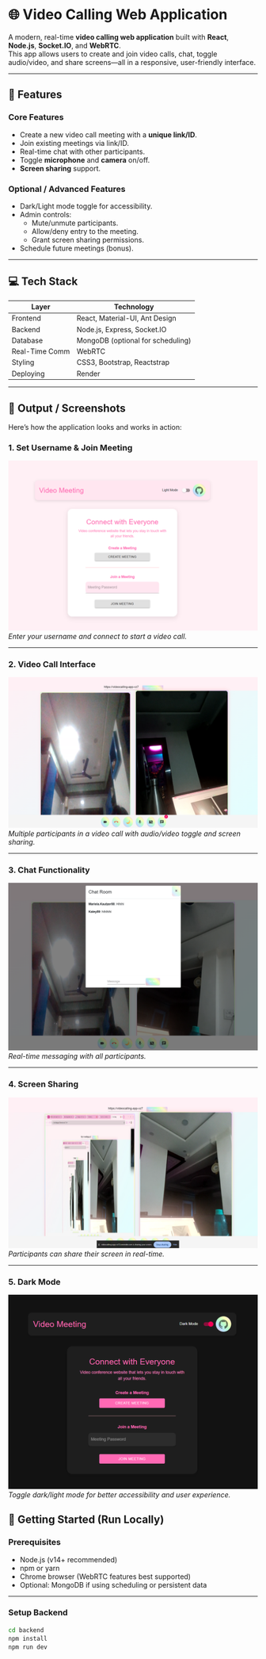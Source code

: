 # 🌐 Video Calling Web Application

A modern, real-time **video calling web application** built with **React**, **Node.js**, **Socket.IO**, and **WebRTC**.  
This app allows users to create and join video calls, chat, toggle audio/video, and share screens—all in a responsive, user-friendly interface.  

---

## 🎯 Features

### **Core Features**
- Create a new video call meeting with a **unique link/ID**.
- Join existing meetings via link/ID.
- Real-time chat with other participants.
- Toggle **microphone** and **camera** on/off.
- **Screen sharing** support.

### **Optional / Advanced Features**
- Dark/Light mode toggle for accessibility.
- Admin controls:
  - Mute/unmute participants.
  - Allow/deny entry to the meeting.
  - Grant screen sharing permissions.
- Schedule future meetings (bonus).

---

## 💻 Tech Stack

| Layer          | Technology                       |
|----------------|---------------------------------|
| Frontend       | React, Material-UI, Ant Design  |
| Backend        | Node.js, Express, Socket.IO      |
| Database       | MongoDB (optional for scheduling) |
| Real-Time Comm | WebRTC                           |
| Styling        | CSS3, Bootstrap, Reactstrap      |
| Deploying        | Render                         |

---

## 📸 Output / Screenshots

Here’s how the application looks and works in action:

### **1. Set Username & Join Meeting**
![Home Page](assets/1.png) 
*Enter your username and connect to start a video call.*

---

### **2. Video Call Interface**
![Video Call](assets/2.png)  
*Multiple participants in a video call with audio/video toggle and screen sharing.*

---

### **3. Chat Functionality**
![Call Chat](assets/3.png)
*Real-time messaging with all participants.*

---

### **4. Screen Sharing**
![Screen Sharing](assets/4.png)
*Participants can share their screen in real-time.*

---

### **5. Dark Mode**
![Dark Mode](assets/5.png) 
*Toggle dark/light mode for better accessibility and user experience.*


## 🚀 Getting Started (Run Locally)

### **Prerequisites**
- Node.js (v14+ recommended)
- npm or yarn
- Chrome browser (WebRTC features best supported)
- Optional: MongoDB if using scheduling or persistent data

---

### **Setup Backend**
```bash
cd backend
npm install
npm run dev
